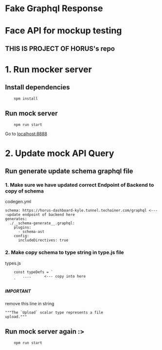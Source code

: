 # Fake Graphql Response
# Face API for mockup testing 
## THIS IS PROJECT OF HORUS's repo

# 1. Run mocker server
## Install dependencies
```
    npm install
```

## Run mock server
```
    npm run start
```

Go to [localhost:8888](localhost:8888)

# 2. Update mock API Query

## Run generate update schema graphql file

### 1. Make sure we have updated correct Endpoint of Backend to copy of schema
codegen.yml 
```
schema: https://horus-dashboard-kyle.tunnel.techainer.com/graphql <----update endpoint of backend here
generates:
  ./__schema-generate__.graphql:
    plugins:
      - schema-ast
    config:
      includeDirectives: true
```

### 2. Make copy schema to type string in type.js file
types.js

```
    const typeDefs = `
        ....      <--- copy into here
    `
```

##### IMPORTANT
remove this line in string
```
"""The `Upload` scalar type represents a file 
upload."""
```
## Run mock server again :>
```
    npm run start
```